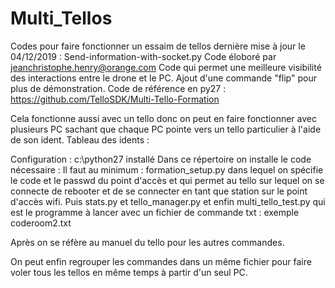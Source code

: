 # Multi_Tellos
Codes pour faire fonctionner un essaim de tellos
dernière mise à jour le 04/12/2019 :
Send-information-with-socket.py
Code éloboré par jeanchristophe.henry@orange.com
Code qui permet une meilleure visibilité des interactions entre le drone et le PC.
Ajout d'une commande "flip" pour plus de démonstration.
Code de référence en py27 :
https://github.com/TelloSDK/Multi-Tello-Formation


Cela fonctionne aussi avec un tello donc on peut en faire fonctionner avec plusieurs PC sachant que chaque PC pointe vers un tello particulier à l'aide de son ident.
Tableau des idents :

Configuration :
c:\python27 installé
Dans ce répertoire on installe le code nécessaire :
Il faut au minimum :
formation_setup.py dans lequel on spécifie le code et le passwd du point d'accès et qui permet au tello sur lequel on se connecte de rebooter et de se connecter en tant que station sur le point d'accès wifi.
Puis stats.py et tello_manager.py et enfin multi_tello_test.py qui est le programme à lancer avec un fichier de commande txt :
exemple coderoom2.txt


Après on se réfère au manuel du tello pour les autres commandes.

On peut enfin regrouper les commandes dans un même fichier pour faire voler tous les tellos en même temps à partir d'un seul PC.

